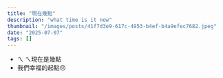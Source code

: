 ```yaml
---
title: "現在幾點"
description: "what time is it now"
thumbnail: "/images/posts/41f7d3e9-617c-4953-b4ef-b4a9efec7682.jpeg"
date: "2025-07-07"
tags: []
---
```

- ㄟ ㄟ現在是幾點
- 我們幸福的起點😔
